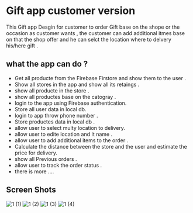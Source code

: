 # Gift app customer version

This Gift app Desgin for customer to order Gift base on the shope or the occasion as customer wants ,
the customer can add additional itmes  base on that the shop offer and he can selct the location where to delvery his/here gift .

## what the app can do ?
- Get all producte from the Firebase Firstore and show them to the user .
- Show all stores in the app and show all its retaings .
- show all producte in the store .
- show all productes base on the catogray .
- login to the app using Firebase authentication.
- Store all user data in local db.
- login to app throw phone number .
- Store productes data in local db .
- allow user to select multy location to delivery.
- allow user to edite location and It name .
- allow user to add additional items to the order .
- Calculate the distance between the store and the user and estimate the price for delivery.
- show all Previous orders .
- allow user to track the order status .
- there is more ....

## Screen Shots

![1 (1)](https://user-images.githubusercontent.com/75394655/179639215-b964078c-746d-47a0-be2f-a83c7ad5bda5.jpg) ![1 (2)](https://user-images.githubusercontent.com/75394655/179639238-99aeb7f6-0757-4e5b-906d-938f1a8c564d.jpg) ![1 (3)](https://user-images.githubusercontent.com/75394655/179639281-184c15b3-d780-49c8-b9c5-52b9deb762b1.jpg) ![1 (4)](https://user-images.githubusercontent.com/75394655/179639302-ba7e8d1e-6f30-42f8-8ee0-01f5a475860f.jpg)






